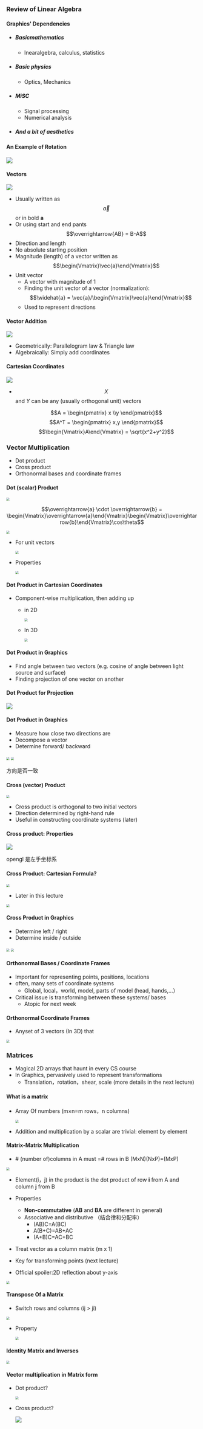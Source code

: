 ### Review of Linear Algebra

#### Graphics' Dependencies

* ##### Basicmathematics

  * lnearalgebra, calculus, statistics

* ##### Basic physics

  * Optics, Mechanics

* ##### MiSC

  * Signal processing
  * Numerical analysis

* ##### And a bit of aesthetics



#### An Example of Rotation

![](../../../assets/img/2022-08-22/fast_22-11-06.png)

#### Vectors

![](../../../assets/img/2022-08-22/fast_22-12-30.png)

* Usually written as $$\vec{a}$$ or in bold **a**
* Or using start and end pants $$\overrightarrow{AB} = B-A$$
* Direction and length
* No absolute starting position
* Magnitude (length) of a vector written as $$\begin{Vmatrix}\vec{a}\end{Vmatrix}$$
* Unit vector
  - A vector with magnitude of 1
  - Finding the unit vector of a vector (normalization):$$\widehat{a} = \vec{a}/\begin{Vmatrix}\vec{a}\end{Vmatrix}$$
  - Used to represent directions

#### Vector Addition

![](../../../assets/img/2022-08-22/fast_22-23-09.png)

* GeometricalIy: Parallelogram law & Triangle law
* Algebraically: Simply add coordinates



#### Cartesian Coordinates

![](../../../assets/img/2022-08-22/fast_22-24-53.png)

* $$X$$ and $Y$ can be any (usually orthogonal unit) vectors

  $$A = \begin{pmatrix} x \\y \end{pmatrix}$$    $$A^T = \begin{pmatrix} x,y \end{pmatrix}$$   $$\begin{Vmatrix}A\end{Vmatrix} = \sqrt{x^2+y^2}$$

  

### Vector MuItipIication

* Dot product
* Cross product
* Orthonormal bases and coordinate frames



#### Dot  (scalar) Product

<img src="../../../assets/img/2022-08-22/fast_22-38-20.png" style="zoom:50%;" />

$$\overrightarrow{a} \cdot \overrightarrow{b} = \begin{Vmatrix}\overrightarrow{a}\end{Vmatrix}\begin{Vmatrix}\overrightarrow{b}\end{Vmatrix}\cos\theta$$

<img src="../../../assets/img/2022-08-22/fast_22-44-36.png" style="zoom: 50%;" />

* For unit vectors

  <img src="../../../assets/img/2022-08-22/fast_22-45-22.png" style="zoom: 50%;" />

* Properties

  <img src="../../../assets/img/2022-08-22/fast_22-47-26.png" style="zoom:50%;" />

#### Dot Product in Cartesian Coordinates

* Component-wise multiplication, then adding up

  * in 2D

    <img src="../../../assets/img/2022-08-22/fast_22-49-11.png" style="zoom:50%;" />

  * In 3D

    <img src="../../../assets/img/2022-08-22/fast_22-50-02.png" style="zoom:50%;" />

#### Dot Product in Graphics

* Find angle between two vectors
  (e.g. cosine of angle between light source and surface)
* Finding projection of one vector on another

#### Dot Product for Projection

<img src="../../../assets/img/2022-08-22/fast_22-52-45.png" />



#### Dot Product in Graphics

* Measure how close two directions are
* Decompose a vector
* Determine forward/ backward

<img src="../../../assets/img/2022-08-22/fast_22-54-51.png" style="zoom:50%;" />

<img src="../../../assets/img/2022-08-22/fast_22-55-32.png" style="zoom:50%;" />

方向是否一致

#### Cross (vector) Product

<img src="../../../assets/img/2022-08-22/fast_22-58-41.png" style="zoom:50%;" />

* Cross product is orthogonal to two initial vectors
* Direction determined by right-hand rule
* UsefuI in constructing coordinate systems (later)



#### Cross product: Properties

<img src="../../../assets/img/2022-08-22/fast_22-59-39.png"  />

opengl 是左手坐标系

#### Cross Product: Cartesian FormuIa?

<img src="../../../assets/img/2022-08-22/fast_23-01-23.png" style="zoom:50%;" />

* Later in this lecture

<img src="../../../assets/img/2022-08-22/fast_23-02-33.png" style="zoom:50%;" />

#### Cross Product in Graphics

* Determine left / right
* Determine inside / outside

<img src="../../../assets/img/2022-08-22/fast_23-03-59.png" style="zoom:50%;" />

<img src="../../../assets/img/2022-08-22/fast_23-04-42.png" style="zoom:50%;" />

#### Orthonormal Bases / Coordinate Frames

* lmportant for representing points, positions, locations
* often, many sets of coordinate systems
  - GIobaI, local，world, model, parts of model (head,
    hands,...）
* CriticaI issue is transforming between these systems/
  bases
  - Atopic for next week

#### Orthonormal Coordinate Frames

* Anyset of 3 vectors (In 3D) that

<img src="../../../assets/img/2022-08-22/fast_23-11-17.png" style="zoom:50%;" />



### Matrices

* Magical 2D arrays that haunt in every CS course
* ln Graphics, pervasively used to represent transformations 
  * Translation，rotation，shear, scale
    (more details in the next lecture)



#### What is a matrix

* Array Of numbers (m×n=m rows，n columns)

  <img src="../../../assets/img/2022-08-22/fast_23-15-02.png" style="zoom:50%;" />

* Addition and multiplication by a scalar are trivial:
  element by element

#### Matrix-Matrix MuItipIication

* \# (number of)columns in A must =\# rows in B
  (MxN)(NxP)=(MxP)

<img src="../../../assets/img/2022-08-22/fast_23-17-51.png" style="zoom:50%;" />

* EIement(i，j) in the product is
  the dot product of row **i** from A and column **j** from B

* Properties
  - **Non-commutative**
    (**AB** and **BA** are different in general)
  - Associative and distributive （结合律和分配率）
    * (AB)C=A(BC)
    * A(B+C)=AB+AC
    * (A+B)C=AC+BC

* Treat vector as a column matrix (m x 1)
* Key for transforming points (next lecture)

* OfficiaI spoiler:2D reflection about y-axis

<img src="../../../assets/img/2022-08-22/fast_23-22-51.png" style="zoom:50%;" />

#### Transpose Of a Matrix

* Switch rows and columns (ij > ji)

<img src="../../../assets/img/2022-08-22/fast_23-22-51.png" style="zoom:50%;" />

* Property

  <img src="../../../assets/img/2022-08-22/fast_23-56-08.png" style="zoom:50%;" />

#### ldentity Matrix and lnverses

<img src="../../../assets/img/2022-08-22/fast_23-58-55.png" style="zoom:50%;" />



#### Vector multiplication in Matrix form

* Dot product?

  <img src="../../../assets/img/2022-08-23/fast_00-02-03.png" style="zoom:50%;" />

* Cross product?

  ![](../../../assets/img/2022-08-23/fast_00-03-16.png)

  


















